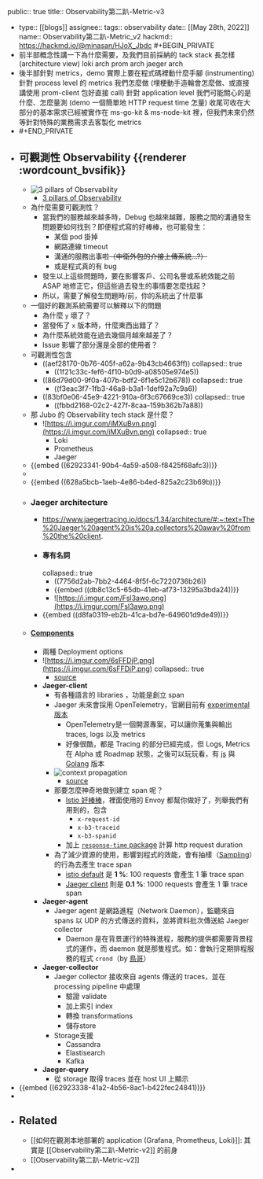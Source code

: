 public:: true
title:: Observability第二趴-Metric-v3

- type:: [[blogs]] 
  assignee:: 
  tags:: observability
  date:: [[May 28th, 2022]]
  name:: Observability第二趴-Metric_v2
  hackmd:: https://hackmd.io/@minasan/HJoX_Jbdc
  #+BEGIN_PRIVATE
- 前半部概念性講一下為什麼需要，及我們目前採納的 tack stack 長怎樣 (architecture view)
  loki arch
  prom arch
  jaeger arch
- 後半部針對 metrics，demo 實際上要在程式碼裡動什麼手腳 (instrumenting)
  針對 process level 的 metrics 我們怎麼做 (埋梗動手造輪會怎麼做、或直接講使用 prom-client 包好直接 call)
  針對 application level 我們可能關心的是什麼、怎麼量測 (demo 一個簡單地 HTTP request time 怎量)
  收尾可收在大部分的基本需求已經被實作在 ms-go-kit & ms-node-kit 裡，但我們未來仍然等針對特殊的業務需求去客製化 metrics
- #+END_PRIVATE
- ## 可觀測性 Observability {{renderer :wordcount_bvsifik}}
	- ![3 pillars of Observability](https://i.imgur.com/Zlmx7Bu.png)
		- [3 pillars of Observability](https://www.oreilly.com/library/view/distributed-systems-observability/9781492033431/ch04.html#:~:text=Logs%2C%20metrics%2C%20and%20traces%20are,ability%20to%20build%20better%20systems.)
	- 為什麼需要可觀測性？
		- 當我們的服務越來越多時，Debug 也越來越難，服務之間的溝通發生問題要如何找到？即便程式寫的好棒棒，也可能發生：
			- 某個 pod 掛掉
			- 網路連線 timeout
			- 溝通的服務出事啦~~（中衛外包的介接上傳系統...?）~~
			- 或是程式真的有 bug
		- 發生以上這些問題時，要在影響客戶、公司名譽或系統效能之前 ASAP 地修正它，但這些過去發生的事情要怎麼找起？
		- 所以，需要了解發生問題時/前，你的系統出了什麼事
	- 一個好的觀測系統需要可以解釋以下的問題
		- 為什麼 `y` 壞了？
		- 當發佈了 `x` 版本時，什麼東西出錯了？
		- 為什麼系統效能在過去幾個月越來越差了？
		- Issue 影響了部分還是全部的使用者？
	- 可觀測性包含
		- ((aef28170-0b76-405f-a62a-9b43cb4663ff))
		  collapsed:: true
			- ((1f21c33c-fef6-4f10-b0d9-a08505e974e5))
		- ((86d79d00-9f0a-407b-bdf2-6f1e5c12b678))
		  collapsed:: true
			- ((f3eac3f7-1fb3-46a8-b3a1-1def92a7c9a6))
		- ((83bf0e06-45e9-4221-910a-6f3c67669ce3))
		  collapsed:: true
			- ((fbbd2168-02c2-427f-8caa-159b362b7a88))
	- 那 Jubo 的 Observability tech stack 是什麼？
		- ![https://i.imgur.com/iMXuBvn.png](https://i.imgur.com/iMXuBvn.png)
		  collapsed:: true
			- Loki
			- Prometheus
			- Jaeger
	- {{embed ((62923341-90b4-4a59-a508-f8425f68afc3))}}
	-
	- {{embed ((628a5bcb-1aeb-4e86-b4ed-825a2c23b69b))}}
	- ### Jaeger architecture
		- https://www.jaegertracing.io/docs/1.34/architecture/#:~:text=The%20Jaeger%20agent%20is%20a,collectors%20away%20from%20the%20client.
		- #### 專有名詞
		  collapsed:: true
			- ((7756d2ab-7bb2-4464-8f5f-6c7220736b26))
			- {{embed ((db8c13c5-65db-41eb-af73-13295a3bda24))}}
			- ![https://i.imgur.com/Fsl3awo.png](https://i.imgur.com/Fsl3awo.png)
		- {{embed ((d8fa0319-eb2b-41ca-bd7e-649601d9de49))}}
	- #### [Components](https://www.jaegertracing.io/docs/1.34/architecture/#components)
		- 兩種 Deployment options
		- ![https://i.imgur.com/6sFFDjP.png](https://i.imgur.com/6sFFDjP.png)
		  collapsed:: true
			- [source](https://www.jaegertracing.io/docs/1.34/architecture/#components)
		- **Jaeger-client**
			- 有各種語言的 libraries ，功能是創立 span
			- Jaeger 未來會採用 OpenTelemetry，官網目前有 [experimental 版本](https://www.jaegertracing.io/docs/1.21/opentelemetry/)
				- OpenTelemetry是一個開源專案，可以讓你蒐集與輸出 traces, logs 以及 metrics
				- 好像很酷，都是 Tracing 的部分已經完成，但 Logs, Metrics 在 Alpha 或 Roadmap 狀態，之後可以玩玩看，有 [js](https://opentelemetry.io/docs/instrumentation/js/) 與 [Golang](https://opentelemetry.io/docs/instrumentation/go/) 版本
			- ![context propagation](https://i.imgur.com/ADgYYiV.png)
				- [source](https://www.jaegertracing.io/docs/1.34/architecture/#jaeger-client-libraries)
			- 那要怎麼神奇地做到建立 span 呢？
				- [Istio 好棒棒](https://istio.io/latest/about/faq/distributed-tracing/#how-to-support-tracing)，裡面使用的 Envoy 都幫你做好了，列舉我們有用到的，包含
					- `x-request-id`
					- `x-b3-traceid`
					- `x-b3-spanid`
				- 加上 [`response-time` package](https://www.npmjs.com/package/response-time) 計算 http request duration
			- 為了減少資源的使用，影響到程式的效能，會有抽樣（[Sampling](https://www.jaegertracing.io/docs/1.34/sampling/)）的行為去產生 trace span
				- [istio default](https://istio.io/v1.0/docs/tasks/telemetry/distributed-tracing/#trace-sampling) 是 **1 %**:  100 requests 會產生 1 筆 trace span
				- [Jaeger client](https://www.jaegertracing.io/docs/1.34/architecture/#jaeger-client-libraries) 則是 **0.1 %**:  1000 requests 會產生 1 筆 trace span
		- **Jaeger-agent**
			- Jaeger agent 是網路進程（Network Daemon），監聽來自 spans 以 UDP 的方式傳送的資料，並將資料批次傳送給 Jaeger collector
				- Daemon 是在背景運行的特殊進程，服務的提供都需要背景程式的運作，而 daemon 就是那隻程式。如：會執行定期排程服務的程式 `crond`（by [鳥哥](https://linux.vbird.org/linux_basic/centos7/0560daemons.php)）
		- **Jaeger-collector**
			- Jaeger collector 接收來自 agents 傳送的 traces，並在 processing pipeline 中處理
				- 驗證 validate
				- 加上索引 index
				- 轉換 transformations
				- 儲存store
			- Storage支援
				- Cassandra
				- Elastisearch
				- Kafka
		- **Jaeger-query**
			- 從 storage 取得 traces 並在 host UI 上顯示
- {{embed ((62923338-41a2-4b56-8ac1-b422fec24841))}}
-
- ## Related
	- [[如何在觀測本地部署的 application (Grafana, Prometheus, Loki)]]: 其實是 [[Observability第二趴-Metric-v2]] 的前身
	- [[Observability第二趴-Metric-v2]]
-